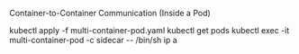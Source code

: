 


Container-to-Container Communication (Inside a Pod)


kubectl apply -f multi-container-pod.yaml 
kubectl get pods
kubectl exec -it multi-container-pod -c sidecar -- /bin/sh
ip a


